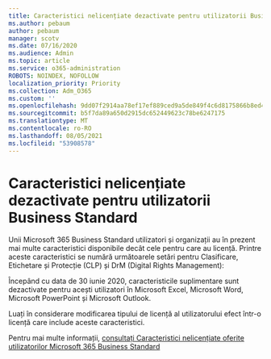 ```yaml
---
title: Caracteristici nelicențiate dezactivate pentru utilizatorii Business Standard
ms.author: pebaum
author: pebaum
manager: scotv
ms.date: 07/16/2020
ms.audience: Admin
ms.topic: article
ms.service: o365-administration
ROBOTS: NOINDEX, NOFOLLOW
localization_priority: Priority
ms.collection: Adm_O365
ms.custom: ''
ms.openlocfilehash: 9dd07f2914aa78ef17ef889ced9a5de849f4c6d8175866b8ed4a41cbd28b9510
ms.sourcegitcommit: b5f7da89a650d2915dc652449623c78be6247175
ms.translationtype: MT
ms.contentlocale: ro-RO
ms.lasthandoff: 08/05/2021
ms.locfileid: "53908578"
---
```

# <a name="unlicensed-features-turned-off-for-business-standard-users"></a>Caracteristici nelicențiate dezactivate pentru utilizatorii Business Standard

Unii Microsoft 365 Business Standard utilizatori și organizații au în prezent mai multe caracteristici disponibile decât cele pentru care au licență. Printre aceste caracteristici se numără următoarele setări pentru Clasificare, Etichetare și Protecție (CLP) și DrM (Digital Rights Management):
    
Începând cu data de 30 iunie 2020, caracteristicile suplimentare sunt dezactivate pentru acești utilizatori în Microsoft Excel, Microsoft Word, Microsoft PowerPoint și Microsoft Outlook.

Luați în considerare modificarea tipului de licență al utilizatorului efect într-o licență care include aceste caracteristici. 

Pentru mai multe informații, [consultați Caracteristici nelicențiate oferite utilizatorilor Microsoft 365 Business Standard](https://support.microsoft.com/help/4568654/extra-features-to-be-turned-off-for-microsoft-365-business-standard?preview)